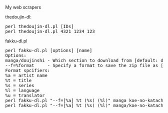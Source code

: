 My web scrapers

thedoujin-dl:
<pre>
perl thedoujin-dl.pl [IDs]
perl thedoujin-dl.pl 4321 1234 123
</pre>

fakku-dl.pl
<pre>
perl fakku-dl.pl [options] [name]
Options:
manga/doujinshi - Which section to download from [default: doujinshi]
--f=%format     - Specify a format to save the zip file as [default: [%a] %t (%s) [%l] ]
Format spcifiers:
%a = artist name
%t = title
%s = series
%l = language
%u = translator
perl fakku-dl.pl "--f=[%a] %t (%s) (%l)" manga koe-no-katachi-english doujinshi manga-amputee-vol1-japanese
perl fakku-dl.pl "--f=[%a] %t (%s) (%l)" manga/koe-no-katachi-english doujinshi manga-amputee-vol1-japanese
</pre>

